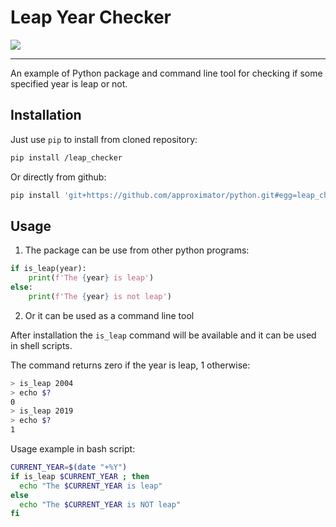 # Leap Year Checker

![](https://github.com/approximator/python/workflows/Leap%20Year%20Checker%20tests/badge.svg)

---
An example of Python package and command line tool for checking if some specified year is leap or not.

## Installation

Just use `pip` to install from cloned repository:

```bash
pip install /leap_checker
```

Or directly from github:

```bash
pip install 'git+https://github.com/approximator/python.git#egg=leap_checker&subdirectory=leap_checker'
```

## Usage

1. The package can be use from other python programs:

```python
if is_leap(year):
    print(f'The {year} is leap')
else:
    print(f'The {year} is not leap')
```

2. Or it can be used as a command line tool

After installation the `is_leap` command will be available and it can be used in shell scripts.

The command returns zero if the year is leap, 1 otherwise:

```bash
> is_leap 2004
> echo $?
0
> is_leap 2019
> echo $?
1
```

Usage example in bash script:

```bash
CURRENT_YEAR=$(date "+%Y")
if is_leap $CURRENT_YEAR ; then
  echo "The $CURRENT_YEAR is leap"
else
  echo "The $CURRENT_YEAR is NOT leap"
fi
```
